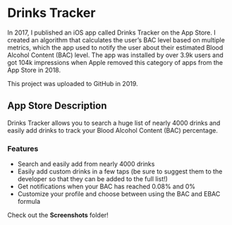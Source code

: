 # Drinks Tracker

In 2017, I published an iOS app called Drinks Tracker on the App Store. I created an algorithm that calculates the user’s BAC level based on multiple metrics, which the app used to notify the user about their estimated Blood Alcohol Content (BAC) level. The app was installed by over 3.9k users and got 104k impressions when Apple removed this category of apps from the App Store in 2018.

This project was uploaded to GitHub in 2019.

## App Store Description

Drinks Tracker allows you to search a huge list of nearly 4000 drinks and easily add drinks to track your Blood Alcohol Content (BAC) percentage. 

### Features
* Search and easily add from nearly 4000 drinks
* Easily add custom drinks in a few taps (be sure to suggest them to the developer so that they can be added to the full list!)
* Get notifications when your BAC has reached 0.08% and 0%
* Customize your profile and choose between using the BAC and EBAC formula

Check out the **Screenshots** folder!
